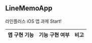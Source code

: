 ## LineMemoApp
라인플러스 iOS 앱 과제 Start!

| 앱 구현 기능 | 기능 구현 여부 | 비고 | 
|-----------|-------------|-----|
